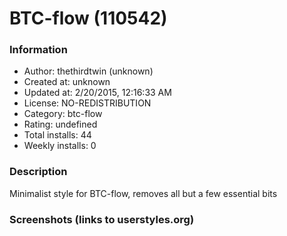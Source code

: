# BTC-flow (110542)

### Information
- Author: thethirdtwin (unknown)
- Created at: unknown
- Updated at: 2/20/2015, 12:16:33 AM
- License: NO-REDISTRIBUTION
- Category: btc-flow
- Rating: undefined
- Total installs: 44
- Weekly installs: 0


### Description
Minimalist style for BTC-flow, removes all but a few essential bits


### Screenshots (links to userstyles.org)




